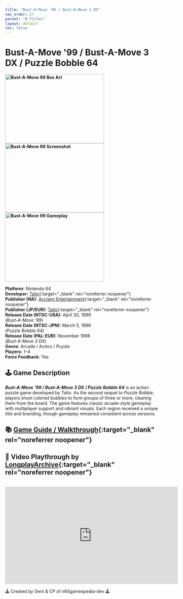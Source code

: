 ```yaml
---
title: "Bust-A-Move '99 / Bust-A-Move 3 DX"
nav_order: 27
parent: "B-Titles"
layout: default
toc: false
---
```


# Bust-A-Move '99 / Bust-A-Move 3 DX / Puzzle Bobble 64  
<b>
<img src="https://gamepedia.cursecdn.com/gamia_gamepedia_en/thumb/9/9d/Bust_A_Move_99_box.jpg/450px-Bust_A_Move_99_box.jpg?version=cafd58fa5118e5af8c60ac50531e6f21" alt="Bust-A-Move 99 Box Art" style="object-fit:contain;width:320px;height:224px"/>
<img src="https://images.launchbox-app.com/17e767cb-462a-4ab5-8d5b-7b1e78df46a7.png" alt="Bust-A-Move 99 Screenshot" style="object-fit:contain;width:320px;height:224px"/>
<img src="https://images.launchbox-app.com/c885ca98-822b-40b2-ab20-bb2f79004b76.jpg" alt="Bust-A-Move 99 Gameplay" style="object-fit:contain;width:320px;height:224px"/>
</b>

**Platform:** Nintendo 64  
**Developer:** [Taito](https://en.wikipedia.org/wiki/Taito){:target="_blank" rel="noreferrer noopener"}  
**Publisher (NA):** [Acclaim Entertainment](https://en.wikipedia.org/wiki/Acclaim_Entertainment){:target="_blank" rel="noreferrer noopener"}  
**Publisher (JP/EUR):** [Taito](https://en.wikipedia.org/wiki/Taito){:target="_blank" rel="noreferrer noopener"}  
**Release Date (NTSC-USA):** April 30, 1999  
(*Bust-A-Move '99*)  
**Release Date (NTSC-JPN):** March 5, 1999  
(*Puzzle Bobble 64*)  
**Release Date (PAL-EUR):** November 1998  
(*Bust-A-Move 3 DX*)  
**Genre:** Arcade / Action / Puzzle  
**Players:** 1–4  
**Force Feedback:** Yes  

## 🕹️ Game Description
<em><strong>Bust-A-Move '99 / Bust-A-Move 3 DX / Puzzle Bobble 64</strong></em> is an action puzzle game developed by Taito. As the second sequel to <em>Puzzle Bobble</em>, players shoot colored bubbles to form groups of three or more, clearing them from the board. The game features classic arcade-style gameplay with multiplayer support and vibrant visuals. Each region received a unique title and branding, though gameplay remained consistent across versions.

## 📚 [Game Guide / Walkthrough](https://gamefaqs.gamespot.com/n64/196850-bust-a-move-99/faqs/7742){:target="_blank" rel="noreferrer noopener"}

## 🎥 Video Playthrough by [LongplayArchive](https://www.youtube.com/channel/UCM8XzXipyTsylZ_WsGKmdKQ){:target="_blank" rel="noreferrer noopener"}  
<br />
<iframe width="560" height="315" src="https://www.youtube.com/embed/iMY9UO7JFdc" title="Bust-A-Move 99 – Full Playthrough by LongplayArchive" frameborder="0" allowfullscreen></iframe>

🕹️ Created by Gent & CP of n64gamespedia-dev 🕹️

<!-- Vault Format: n64gamespedia-dev -->
<!-- Protocol Source: _vault-specs/format-protocol.md -->
